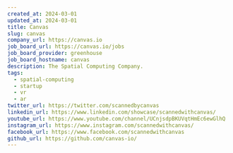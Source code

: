 ```yaml
---
created_at: 2024-03-01
updated_at: 2024-03-01
title: Canvas
slug: canvas
company_url: https://canvas.io
job_board_url: https://canvas.io/jobs
job_board_provider: greenhouse
job_board_hostname: canvas
description: The Spatial Computing Company.
tags:
  - spatial-computing
  - startup
  - vr
  - ar
twitter_url: https://twitter.com/scannedbycanvas
linkedin_url: https://www.linkedin.com/showcase/scannedwithcanvas/
youtube_url: https://www.youtube.com/channel/UCnjsdpBKUVqtHmEc6ewGlhQ
instagram_url: https://www.instagram.com/scannedwithcanvas/
facebook_url: https://www.facebook.com/scannedwithcanvas
github_url: https://github.com/canvas-io/
---
```

